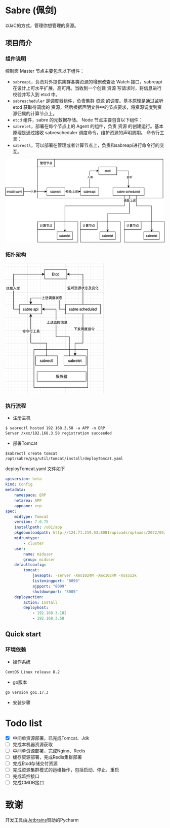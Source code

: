 # Sabre (佩剑)
以IaC的方式，管理你想管理的资源。

## 项目简介

### 组件说明
控制面 Master 节点主要包含以下组件：
- `sabreapi`，负责对外提供集群各类资源的增删改查及 Watch 接口，sabreapi 在设计上可水平扩展，高可用。当收到一个创建 资源 写请求时，将信息进行校验并写入到 etcd 中。
- `sabrescheduler` 是调度器组件，负责集群 资源 的调度。基本原理是通过监听 etcd 获取待调度的 资源，然后根据声明文件中的节点要求，将资源调度到资源归属的计算节点上。
- `etcd` 组件，sabre 的元数据存储。
Node 节点主要包含以下组件：
- `sabrelet`，部署在每个节点上的 Agent 的组件，负责 资源 的创建运行。基本原理是通过接收 sabrescheduler 调度命令，维护资源的声明周期。
命令行工具：
- `sabrectl`，可以部署在管理或者计算节点上，负责和sabreapi进行命令行的交互。

![img.png](docs/imgs/sabre-install-tomcat.png)

### 拓扑架构
![img.png](docs/imgs/img.png)

### 执行流程
- 注册主机
```shell
$ sabrectl hosted 192.168.3.58 -a APP -n ERP
Server /xxx/192.168.3.58 registration succeeded
```

- 部署Tomcat
```shell
$sabrectl create tomcat /opt/sabre/pkg/util/tomcat/install/deployTomcat.yaml
```
deployTomcat.yaml 文件如下
```yaml
apiversion: beta
kind: Config
metadata:
    namespace: ERP
    netarea: APP
    appname: erp
spec:
    midtype: Tomcat
    version: 7.0.75
    installpath: /u01/app
    pkgdownloadpath: http://124.71.219.53:8001/uploads/uploads/2022/05/07/apache-tomcat-7.0.75.tar.gz
    midruntype:
        - cluster
    user:
        name: miduser
        group: miduser
    defaultconfig:
        tomcat:
            javaopts: -server -Xms1024M -Xmx1024M -Xss512k
            listeningport: "8099"
            ajpport: "8009"
            shutdownport: "8005"
    deployaction:
        action: Install
        deployhost:
            - 192.168.3.182
            - 192.168.3.58

```
## Quick start
### 环境依赖
- 操作系统
```
CentOS Linux release 8.2
```
- go版本
```shell
go version go1.17.3 
```
- 安装步骤


# Todo list
- [x] 中间单资源部署，已完成Tomcat、Jdk
- [ ] 完成本机器资源获取
- [ ] 中间单资源部署，完成Nginx、Redis
- [ ] 缓存资源部署，完成Redis集群部署
- [ ] 完成Etcd存储交付资源
- [ ] 完成资源集群模式的运维操作，包括启动、停止、重启
- [ ] 完成监控接口
- [ ] 完成CMDB接口

# 致谢
开发工具由[Jetbrains](https://www.jetbrains.com/)赞助的Pycharm